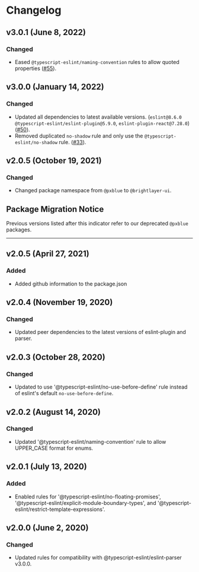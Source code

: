 # Changelog

## v3.0.1 (June 8, 2022)

### Changed

-   Eased `@typescript-eslint/naming-convention` rules to allow quoted properties ([#55](https://github.com/brightlayer-ui/code-standards/issues/55)).

## v3.0.0 (January 14, 2022)

### Changed

-   Updated all dependencies to latest available versions. (`eslint@8.6.0` `@typescript-eslint/eslint-plugin@5.9.0`, `eslint-plugin-react@7.28.0`) ([#50](https://github.com/brightlayer-ui/code-standards/issues/50)).
-   Removed duplicated `no-shadow` rule and only use the `@typescript-eslint/no-shadow` rule. ([#33](https://github.com/brightlayer-ui/code-standards/issues/33)).

## v2.0.5 (October 19, 2021)

### Changed

-   Changed package namespace from `@pxblue` to `@brightlayer-ui`.

## Package Migration Notice

Previous versions listed after this indicator refer to our deprecated `@pxblue` packages.

---

## v2.0.5 (April 27, 2021)

### Added

-   Added github information to the package.json

## v2.0.4 (November 19, 2020)

### Changed

-   Updated peer dependencies to the latest versions of eslint-plugin and parser.

## v2.0.3 (October 28, 2020)

### Changed

-   Updated to use '@typescript-eslint/no-use-before-define' rule instead of eslint's default `no-use-before-define`.

## v2.0.2 (August 14, 2020)

### Changed

-   Updated '@typescript-eslint/naming-convention' rule to allow UPPER_CASE format for enums.

## v2.0.1 (July 13, 2020)

### Added

-   Enabled rules for '@typescript-eslint/no-floating-promises', '@typescript-eslint/explicit-module-boundary-types', and '@typescript-eslint/restrict-template-expressions'.

## v2.0.0 (June 2, 2020)

### Changed

-   Updated rules for compatibility with @typescript-eslint/eslint-parser v3.0.0.
